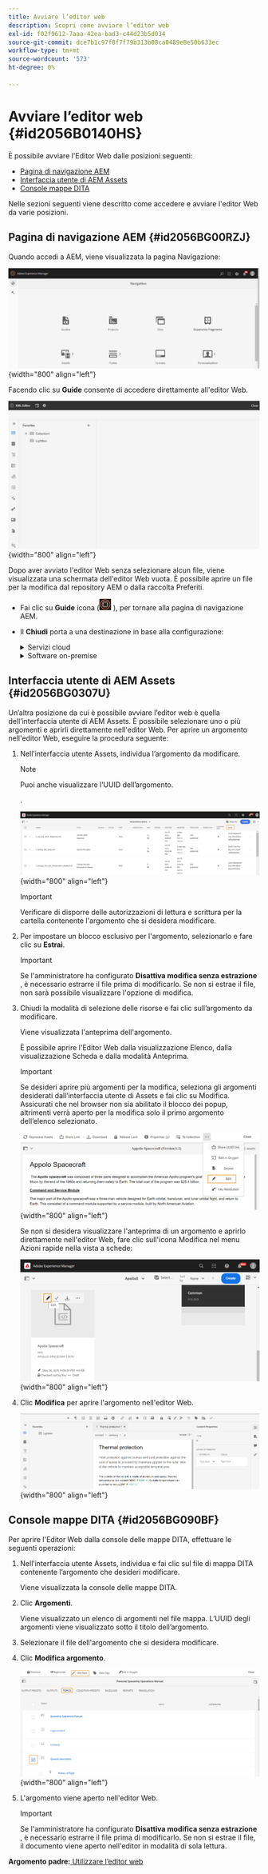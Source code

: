 ```yaml
---
title: Avviare l’editor web
description: Scopri come avviare l’editor web
exl-id: f02f9612-7aaa-42ea-bad3-c44d23b5d034
source-git-commit: dce7b1c97f8f7f79b313b08ca0489e8e50b633ec
workflow-type: tm+mt
source-wordcount: '573'
ht-degree: 0%

---
```


# Avviare l’editor web {#id2056B0140HS}

È possibile avviare l&#39;Editor Web dalle posizioni seguenti:

- [Pagina di navigazione AEM](#id2056BG00RZJ)
- [Interfaccia utente di AEM Assets](#id2056BG0307U)
- [Console mappe DITA](#id2056BG090BF)

Nelle sezioni seguenti viene descritto come accedere e avviare l&#39;editor Web da varie posizioni.

## Pagina di navigazione AEM {#id2056BG00RZJ}

Quando accedi a AEM, viene visualizzata la pagina Navigazione:

![](images/web-editor-from-navigation-page.png){width="800" align="left"}

Facendo clic su **Guide** consente di accedere direttamente all&#39;editor Web.

![](images/web-editor-launch-page.png){width="800" align="left"}

Dopo aver avviato l&#39;editor Web senza selezionare alcun file, viene visualizzata una schermata dell&#39;editor Web vuota. È possibile aprire un file per la modifica dal repository AEM o dalla raccolta Preferiti.

- Fai clic su **Guide** icona (![](images/aem-guides-icon.png) ), per tornare alla pagina di navigazione AEM.

- Il **Chiudi** porta a una destinazione in base alla configurazione:



   <details>

   <summary> Servizi cloud </summary>

   Se si utilizzano Cloud Services, fare clic su **Chiudi** per tornare alla pagina di navigazione AEM.
   </details>

   <details>

   <summary> Software on-premise</summary>

   Se utilizzi il software on-premise delle guide dell’AEM (4.2.1 e versioni successive), fai clic su **Chiudi** a destra per tornare al percorso del file corrente nell’interfaccia utente Assets.

   </details>

## Interfaccia utente di AEM Assets {#id2056BG0307U}

Un’altra posizione da cui è possibile avviare l’editor web è quella dell’interfaccia utente di AEM Assets. È possibile selezionare uno o più argomenti e aprirli direttamente nell&#39;editor Web. Per aprire un argomento nell&#39;editor Web, eseguire la procedura seguente:

1. Nell’interfaccia utente Assets, individua l’argomento da modificare.

   >[!NOTE]
   >
   > Puoi anche visualizzare l’UUID dell’argomento.

   .

   ![](images/assets_ui_with_uuid_cs.png){width="800" align="left"}

   >[!IMPORTANT]
   >
   > Verificare di disporre delle autorizzazioni di lettura e scrittura per la cartella contenente l&#39;argomento che si desidera modificare.

1. Per impostare un blocco esclusivo per l&#39;argomento, selezionarlo e fare clic su **Estrai**.

   >[!IMPORTANT]
   >
   > Se l&#39;amministratore ha configurato **Disattiva modifica senza estrazione** , è necessario estrarre il file prima di modificarlo. Se non si estrae il file, non sarà possibile visualizzare l&#39;opzione di modifica.

1. Chiudi la modalità di selezione delle risorse e fai clic sull’argomento da modificare.

   Viene visualizzata l&#39;anteprima dell&#39;argomento.

   È possibile aprire l&#39;Editor Web dalla visualizzazione Elenco, dalla visualizzazione Scheda e dalla modalità Anteprima.

   >[!IMPORTANT]
   >
   > Se desideri aprire più argomenti per la modifica, seleziona gli argomenti desiderati dall’interfaccia utente di Assets e fai clic su Modifica. Assicurati che nel browser non sia abilitato il blocco dei popup, altrimenti verrà aperto per la modifica solo il primo argomento dell’elenco selezionato.

   ![](images/edit-from-preview_cs.png){width="800" align="left"}

   Se non si desidera visualizzare l&#39;anteprima di un argomento e aprirlo direttamente nell&#39;editor Web, fare clic sull&#39;icona Modifica nel menu Azioni rapide nella vista a schede:

   ![](images/edit-topic-from-quick-action_cs.png){width="800" align="left"}

1. Clic **Modifica** per aprire l&#39;argomento nell&#39;editor Web.

   ![](images/edit-mode.png){width="800" align="left"}


## Console mappe DITA {#id2056BG090BF}

Per aprire l&#39;Editor Web dalla console delle mappe DITA, effettuare le seguenti operazioni:

1. Nell’interfaccia utente Assets, individua e fai clic sul file di mappa DITA contenente l’argomento che desideri modificare.

   Viene visualizzata la console delle mappe DITA.

1. Clic **Argomenti**.

   Viene visualizzato un elenco di argomenti nel file mappa. L’UUID degli argomenti viene visualizzato sotto il titolo dell’argomento.

1. Selezionare il file dell&#39;argomento che si desidera modificare.

1. Clic **Modifica argomento**.

   ![](images/edit-topics-map-console_cs.png){width="800" align="left"}

1. L&#39;argomento viene aperto nell&#39;editor Web.

   >[!IMPORTANT]
   >
   > Se l&#39;amministratore ha configurato **Disattiva modifica senza estrazione** , è necessario estrarre il file prima di modificarlo. Se non si estrae il file, il documento viene aperto nell&#39;editor in modalità di sola lettura.


**Argomento padre:**[ Utilizzare l’editor web](web-editor.md)
